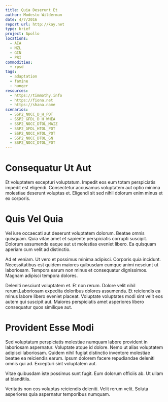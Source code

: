```yaml
---
title: Quia Deserunt Et
author: Modesto Wilderman
date: 4/7/2016
report url: http://kay.net
type: brief
project: Apollo
locations:
  - AIA
  - NZL
  - GIN
  - PRI
commodities:
  - rpsd
tags:
  - adaptation
  - famine
  - hunger
resources:
  - https://timmothy.info
  - https://fiona.net
  - https://shana.name
scenarios:
  - SSP2_NOCC_D_H_POT
  - SSP2_GFDL_D_H_WHEA
  - SSP2_NOCC_DTOL_MAIZ
  - SSP2_GFDL_HTOL_POT
  - SSP2_NOCC_HTOL_POT
  - SSP2_NOCC_DTOL_GN
  - SSP2_NOCC_DTOL_POT
---
```

# Consequatur Ut Aut
Et voluptatem excepturi voluptatum. Impedit eos eum totam perspiciatis impedit est eligendi. Consectetur accusamus voluptatem aut optio minima molestiae deserunt voluptas et. Eligendi sit sed nihil dolorum enim minus et ex corporis.

# Quis Vel Quia
Vel iure occaecati aut deserunt voluptatem dolorum. Beatae omnis quisquam. Quia vitae amet et sapiente perspiciatis corrupti suscipit. Dolorum assumenda eaque aut ut molestias eveniet libero. Ea quisquam aperiam cum velit ad distinctio.
 Ad et veniam. Ut vero et possimus minima adipisci. Corporis quia incidunt. Necessitatibus est quidem maiores quibusdam cumque animi nesciunt ut laboriosam. Tempora earum non minus et consequatur dignissimos. Magnam adipisci tempora dolores.
 Deleniti nesciunt voluptatem et. Et non rerum. Dolore velit nihil rerum.Laboriosam expedita doloribus dolores assumenda. Et reiciendis ea minus labore libero eveniet placeat. Voluptate voluptates modi sint velit eos autem qui suscipit aut. Maiores perspiciatis amet asperiores libero consequatur quos similique aut.

# Provident Esse Modi
Sed voluptatum perspiciatis molestiae numquam labore provident in laboriosam aspernatur. Voluptate atque id dolore. Nemo ut alias voluptatem adipisci laboriosam. Quidem nihil fugiat distinctio inventore molestiae beatae ea reiciendis earum. Ipsum dolorem facere repudiandae deleniti omnis qui ad. Excepturi sint voluptatem aut.
 Vitae quibusdam iste possimus sunt fugit. Eum dolorum officiis ab. Ut ullam at blanditiis.
 Veritatis non eos voluptas reiciendis deleniti. Velit rerum velit. Soluta asperiores quia aspernatur temporibus numquam.
